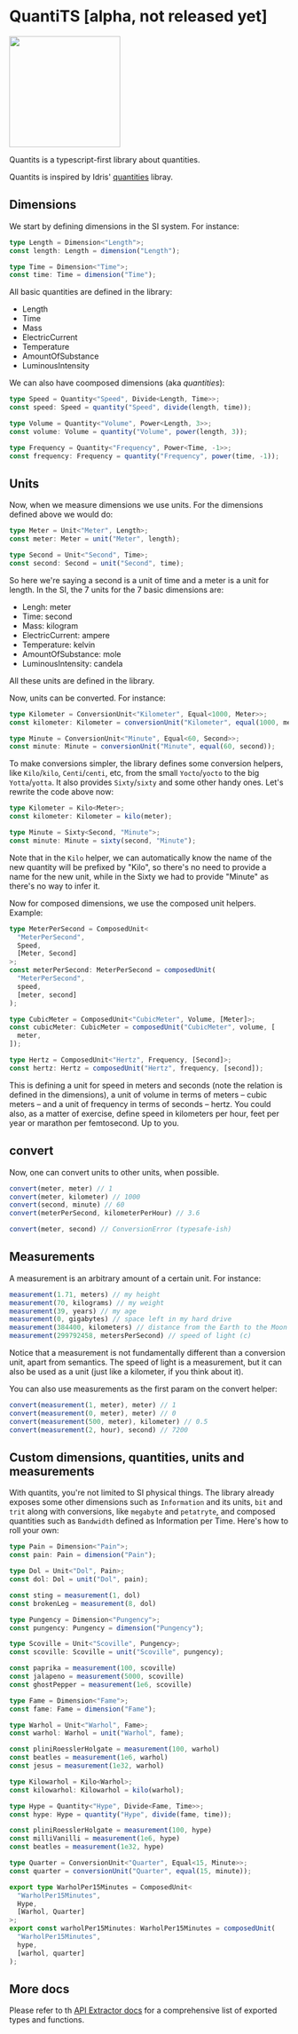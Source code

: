 # QuantiTS [alpha, not released yet]

<img src="https://upload.wikimedia.org/wikipedia/commons/3/3c/SI_Illustration_Base_Units_and_Constants_Colour_Full.svg" width=200 />

Quantits is a typescript-first library about quantities.

Quantits is inspired by Idris' [quantities](https://github.com/timjb/quantities) libray.

## Dimensions

We start by defining dimensions in the SI system. For instance:

```ts
type Length = Dimension<"Length">;
const length: Length = dimension("Length");

type Time = Dimension<"Time">;
const time: Time = dimension("Time");
```

All basic quantities are defined in the library:

- Length
- Time
- Mass
- ElectricCurrent
- Temperature
- AmountOfSubstance
- LuminousIntensity

We can also have coomposed dimensions (aka _quantities_):

```ts
type Speed = Quantity<"Speed", Divide<Length, Time>>;
const speed: Speed = quantity("Speed", divide(length, time));

type Volume = Quantity<"Volume", Power<Length, 3>>;
const volume: Volume = quantity("Volume", power(length, 3));

type Frequency = Quantity<"Frequency", Power<Time, -1>>;
const frequency: Frequency = quantity("Frequency", power(time, -1));
```

## Units

Now, when we measure dimensions we use units. For the dimensions defined above we would do:

```ts
type Meter = Unit<"Meter", Length>;
const meter: Meter = unit("Meter", length);

type Second = Unit<"Second", Time>;
const second: Second = unit("Second", time);
```

So here we're saying a second is a unit of time and a meter is a unit for length. In the SI, the 7 units for the 7 basic dimensions are:

- Lengh: meter
- Time: second
- Mass: kilogram
- ElectricCurrent: ampere
- Temperature: kelvin
- AmountOfSubstance: mole
- LuminousIntensity: candela

All these units are defined in the library.

Now, units can be converted. For instance:

```ts
type Kilometer = ConversionUnit<"Kilometer", Equal<1000, Meter>>;
const kilometer: Kilometer = conversionUnit("Kilometer", equal(1000, meter));

type Minute = ConversionUnit<"Minute", Equal<60, Second>>;
const minute: Minute = conversionUnit("Minute", equal(60, second));
```

To make conversions simpler, the library defines some conversion helpers, like `Kilo`/`kilo`, `Centi`/`centi`, etc, from the small `Yocto`/`yocto` to the big `Yotta`/`yotta`. It also provides `Sixty`/`sixty` and some other handy ones. Let's rewrite the code above now:

```ts
type Kilometer = Kilo<Meter>;
const kilometer: Kilometer = kilo(meter);

type Minute = Sixty<Second, "Minute">;
const minute: Minute = sixty(second, "Minute");
```

Note that in the `Kilo` helper, we can automatically know the name of the new quantity will be prefixed by "Kilo", so there's no need to provide a name for the new unit, while in the Sixty we had to provide "Minute" as there's no way to infer it.

Now for composed dimensions, we use the composed unit helpers. Example:

```ts
type MeterPerSecond = ComposedUnit<
  "MeterPerSecond",
  Speed,
  [Meter, Second]
>;
const meterPerSecond: MeterPerSecond = composedUnit(
  "MeterPerSecond",
  speed,
  [meter, second]
);

type CubicMeter = ComposedUnit<"CubicMeter", Volume, [Meter]>;
const cubicMeter: CubicMeter = composedUnit("CubicMeter", volume, [
  meter,
]);

type Hertz = ComposedUnit<"Hertz", Frequency, [Second]>;
const hertz: Hertz = composedUnit("Hertz", frequency, [second]);
```

This is defining a unit for speed in meters and seconds (note the relation is defined in the dimensions), a unit of volume in terms of meters – cubic meters – and a unit of frequency in terms of seconds – hertz. You could also, as a matter of exercise, define speed in kilometers per hour, feet per year or marathon per femtosecond. Up to you.

## convert

Now, one can convert units to other units, when possible.

```ts
convert(meter, meter) // 1
convert(meter, kilometer) // 1000
convert(second, minute) // 60
convert(meterPerSecond, kilometerPerHour) // 3.6

convert(meter, second) // ConversionError (typesafe-ish)
```

## Measurements

A measurement is an arbitrary amount of a certain unit. For instance:

```ts
measurement(1.71, meters) // my height
measurement(70, kilograms) // my weight
measurement(39, years) // my age
measurement(0, gigabytes) // space left in my hard drive
measurement(384400, kilometers) // distance from the Earth to the Moon
measurement(299792458, metersPerSecond) // speed of light (c)
```

Notice that a measurement is not fundamentally different than a conversion unit, apart from semantics. The speed of light is a measurement, but it can also be used as a unit (just like a kilometer, if you think about it).

You can also use measurements as the first param on the convert helper:

```ts
convert(measurement(1, meter), meter) // 1
convert(measurement(0, meter), meter) // 0
convert(measurement(500, meter), kilometer) // 0.5
convert(measurement(2, hour), second) // 7200
```

## Custom dimensions, quantities, units and measurements

With quantits, you're not limited to SI physical things. The library already exposes some other dimensions such as `Information` and its units, `bit` and `trit` along with conversions, like `megabyte` and `petatryte`, and composed quantities such as `Bandwidth` defined as Information per Time. Here's how to roll your own:

```ts
type Pain = Dimension<"Pain">;
const pain: Pain = dimension("Pain");

type Dol = Unit<"Dol", Pain>;
const dol: Dol = unit("Dol", pain);

const sting = measurement(1, dol)
const brokenLeg = measurement(8, dol)

type Pungency = Dimension<"Pungency">;
const pungency: Pungency = dimension("Pungency");

type Scoville = Unit<"Scoville", Pungency>;
const scoville: Scoville = unit("Scoville", pungency);

const paprika = measurement(100, scoville)
const jalapeno = measurement(5000, scoville)
const ghostPepper = measurement(1e6, scoville)

type Fame = Dimension<"Fame">;
const fame: Fame = dimension("Fame");

type Warhol = Unit<"Warhol", Fame>;
const warhol: Warhol = unit("Warhol", fame);

const pliniRoesslerHolgate = measurement(100, warhol)
const beatles = measurement(1e6, warhol)
const jesus = measurement(1e32, warhol)

type Kilowarhol = Kilo<Warhol>;
const kilowarhol: Kilowarhol = kilo(warhol);

type Hype = Quantity<"Hype", Divide<Fame, Time>>;
const hype: Hype = quantity("Hype", divide(fame, time));

const pliniRoesslerHolgate = measurement(100, hype)
const milliVanilli = measurement(1e6, hype)
const beatles = measurement(1e32, hype)

type Quarter = ConversionUnit<"Quarter", Equal<15, Minute>>;
const quarter = conversionUnit("Quarter", equal(15, minute));

export type WarholPer15Minutes = ComposedUnit<
  "WarholPer15Minutes",
  Hype,
  [Warhol, Quarter]
>;
export const warholPer15Minutes: WarholPer15Minutes = composedUnit(
  "WarholPer15Minutes",
  hype,
  [warhol, quarter]
);
```

## More docs

Please refer to th [API Extractor docs](etc/quantits.api.md) for a comprehensive list of exported types and functions.